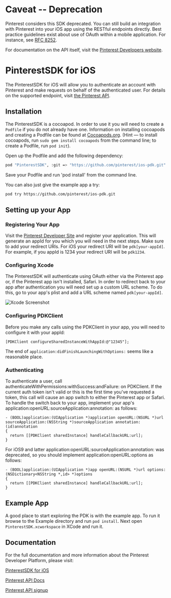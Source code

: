 # Caveat -- Deprecation

Pinterest considers this SDK deprecated. You can still build an integration with Pinterest into your iOS app using the RESTful endpoints directly. Best practice guidelines exist about use of OAuth within a mobile application. For instance, see [RFC 8252](https://tools.ietf.org/html/rfc8252).

For documentation on the API itself, visit the [Pinterest Developers website](https://developers.pinterest.com/docs/getting-started/introduction).

# PinterestSDK for iOS

The PinterestSDK for iOS will allow you to authenticate an account with Pinterest and make requests on behalf of the authenticated user. For details on the supported endpoint, visit [the Pinterest API](https://developers.pinterest.com/docs/api/overview/).

## Installation

The PinterestSDK is a cocoapod. In order to use it you will need to create a `Podfile` if you do not already have one. Information on installing cocoapods and creating a Podfile can be found at [Cocoapods.org](http://cocoapods.org/). (Hint — to install cocoapods, run `sudo gem install cocoapods` from the command line; to create a Podfile, run `pod init`).

Open up the Podfile and add the following dependency:

```bash
pod "PinterestSDK", :git => "https://github.com/pinterest/ios-pdk.git"
```

Save your Podfile and run 'pod install' from the command line.

You can also just give the example app a try:

```bash
pod try https://github.com/pinterest/ios-pdk.git
```

## Setting up your App 

### Registering Your App
Visit the [Pinterest Developer Site](https://developers.pinterest.com/apps/) and register your application. This will generate an appId for you which you will need in the next steps. Make sure to add your redirect URIs. For iOS your redirect URI will be `pdk[your-appId]`. For example, if you appId is 1234 your redirect URI will be `pdk1234`.

### Configuring Xcode
The PinterestSDK will authenticate using OAuth either via the Pinterest app or, if the Pinterest app isn't installed, Safari. In order to redirect back to your app after authentication you will need set up a custom URL scheme. To do this, go to your app's plist and add a URL scheme named `pdk[your-appId]`. 

![Xcode Screenshot](https://raw.githubusercontent.com/pinterest/ios-pdk/master/Example/PinterestSDK/Images.xcassets/XcodeScreenshot.png)

### Configuring PDKClient
Before you make any calls using the PDKClient in your app, you will need to configure it with your appId: 

```objc
[PDKClient configureSharedInstanceWithAppId:@"12345"];
```

The end of `application:didFinishLaunchingWithOptions:` seems like a reasonable place.

### Authenticating

To authenticate a user, call authenticateWithPermissions:withSuccess:andFailure: on PDKClient. If the current auth token isn't valid or this is the first time you've requested a token, this call will cause an app switch to either the Pinterest app or Safari. To handle the switch back to your app, implement your app's application:openURL:sourceApplication:annotation: as follows:

```objc
- (BOOL)application:(UIApplication *)application openURL:(NSURL *)url sourceApplication:(NSString *)sourceApplication annotation:(id)annotation
{
  return [[PDKClient sharedInstance] handleCallbackURL:url];
}
```

For iOS9 and latter application:openURL:sourceApplication:annotation: was deprecated, so you should implement application:openURL:options as follows:

```objc
- (BOOL)application:(UIApplication *)app openURL:(NSURL *)url options:(NSDictionary<NSString *,id> *)options
{
  return [[PDKClient sharedInstance] handleCallbackURL:url];
}
```

## Example App

A good place to start exploring the PDK is with the example app. To run it browse to the Example directory and run `pod install`.  Next open `PinterestSDK.xcworkspace` in XCode and run it.

## Documentation

For the full documentation and more information about the Pinterest Developer Platform, please visit:

[PinterestSDK for iOS](https://developers.pinterest.com/docs/sdks/ios/)

[Pinterest API Docs](https://developers.pinterest.com/docs/getting-started/)

[Pinterest API signup](https://developers.pinterest.com/apps/)


